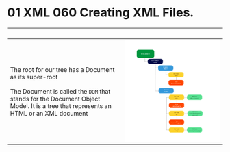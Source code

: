 # 01 XML 060 Creating XML Files.

&nbsp;|&nbsp;
:---|:---:
The root for our tree has a Document as its super-root<br/><br/>The Document is called the `DOM` that stands for the Document Object Model.  It is a tree that represents an HTML or an XML document|![DOM Figure](HTML-DOM-Diagram-PNG.png)

